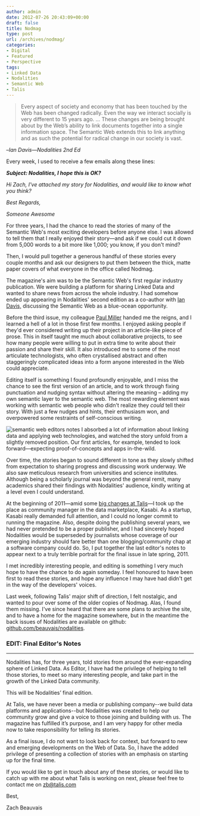 ```yaml
---
author: admin
date: 2012-07-26 20:43:09+00:00
draft: false
title: Nodmag
type: post
url: /archives/nodmag/
categories:
- Digital
- Featured
- Perspective
tags:
- Linked Data
- Nodalities
- Semantic Web
- Talis
---
```


<blockquote>
  Every aspect of society and economy that has been touched by the Web has been changed radically. Even the way we interact socially is very different to 15 years ago. ... These changes are being brought about by the Web’s ability to link documents together into a single information space. The Semantic Web extends this to link anything and as such the potential for radical change in our society is vast.
</blockquote>





–_Ian Davis—Nodalities 2nd Ed_



Every week, I used to receive a few emails along these lines:

**_Subject: Nodalities, I hope this is OK?_**

_Hi Zach, I've attached my story for Nodalities, and would like to know what you think?_

_Best Regards,_

_Someone Awesome_

For three years, I had the chance to read the stories of many of the Semantic Web's most exciting developers before anyone else. I was allowed to tell them that I really enjoyed their story—and ask if we could cut it down from 5,000 words to a bit more like 1,000; you know, if you don't mind?

Then, I would pull together a generous handful of these stories every couple months and ask our designers to put them between the thick, matte paper covers of what everyone in the office called Nodmag.

The magazine's aim was to be the Semantic Web's first regular industry publication. We were building a platform for sharing Linked Data and wanted to share news from across the whole industry. I had somehow ended up appearing in Nodalities' second edition as a co-author with [Ian Davis,](http://twitter.com/iand) discussing the Semantic Web as a blue-ocean opportunity.

Before the third issue, my colleague [Paul Miller](https://twitter.com/PaulMiller) handed me the reigns, and I learned a hell of a lot in those first few months. I enjoyed asking people if they'd ever considered writing up their project in an article-like piece of prose. This in itself taught me much about collaborative projects, to see how many people were willing to put in extra time to write about their passion and share their skill. It also introduced me to some of the most articulate technologists, who often crystallised abstract and often staggeringly complicated ideas into a form anyone interested in the Web could appreciate.

Editing itself is something I found profoundly enjoyable, and I miss the chance to see the first version of an article, and to work through fixing punctuation and nudging syntax without altering the meaning – adding my own semantic layer to the semantic web. The most rewarding element was working with semantic web people who didn't realize they _could_ tell their story. With just a few nudges and hints, their enthusiasm won, and overpowered some restraints of self-conscious writing.

![semantic web editors notes](http://zachbeauvais.com/wp-content/uploads/2012/07/editors-notes_zlkpci.png)
I absorbed a lot of information about linking data and applying web technologies, and watched the story unfold from a slightly removed position. Our first articles, for example, tended to look forward—expecting proof-of-concepts and apps in-the-wild.

Over time, the stories began to sound different in tone as they slowly shifted from expectation to sharing progress and discussing work underway. We also saw meticulous research from universities and science institutes. Although being a scholarly journal was beyond the general remit, many academics shared their findings with Nodalities' audience, kindly writing at a level even I could understand.

At the beginning of 2011—amid some [big changes at Talis](http://www.information-age.com/talis-sells-off-library-software-business-to-focus-on-semantic-web-1607743/)—I took up the place as community manager in the data marketplace, Kasabi. As a startup, Kasabi really demanded full attention, and I could no longer commit to running the magazine. Also, despite doing the publishing several years, we had never pretended to be a proper publisher, and I had sincerely hoped Nodalities would be superseded by journalists whose coverage of our emerging industry should fare better than one blogging/community chap at a software company could do. So, I put together the last editor's notes to appear next to a truly terrible portrait for the final issue in late spring, 2011.

I met incredibly interesting people, and editing is something I very much hope to have the chance to do again someday. I feel honoured to have been first to read these stories, and hope any influence I may have had didn't get in the way of the developers' voices.

Last week, following Talis' major shift of direction, I felt nostalgic, and wanted to pour over some of the older copies of Nodmag. Alas, I found them missing. I've since heard that there are some plans to archive the site, and to have a home for the magazine somewhere, but in the meantime the back issues of Nodalities are available on github: [github.com/beauvais/nodalities](http://github.com/beauvais/nodalities).



### EDIT: Final Editor's Notes





* * *



Nodalities has, for three years, told stories from around the ever-expanding sphere of Linked Data. As Editor, I have had the privilege of helping to tell those stories, to meet so many interesting people, and take part in the growth of the Linked Data community.

This will be Nodalities’ final edition.

At Talis, we have never been a media or publishing company--we build data platforms and applications--but Nodalities was created to help our community grow and give a voice to those joining and building with us. The magazine has fulfilled it’s purpose, and I am very happy for other media now to take responsibility for telling its stories.

As a final issue, I do not want to look back for context, but forward to new and emerging developments on the Web of Data. So, I have the added privilege of presenting a collection of stories with an emphasis on starting up for the final time.

If you would like to get in touch about any of these stories, or would like to catch up with me about what Talis is working on next, please feel free to contact me on zb@talis.com

Best,

Zach Beauvais
